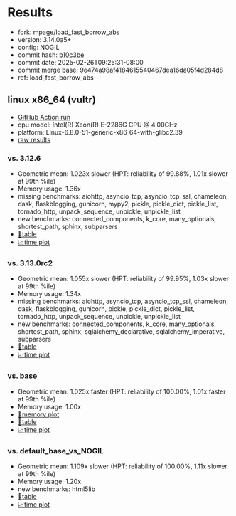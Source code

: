 # Results

- fork: mpage/load_fast_borrow_abs
- version: 3.14.0a5+
- config: NOGIL
- commit hash: [b10c3be](https://github.com/mpage/cpython/commit/b10c3be)
- commit date: 2025-02-26T09:25:31-08:00
- commit merge base: [9e474a98af4184615540467dea16da05f4d284d8](https://github.com/python/cpython/commit/9e474a98af4184615540467dea16da05f4d284d8)
- ref: load_fast_borrow_abs

## linux x86_64 (vultr)

- [GitHub Action run](https://github.com/facebookexperimental/free-threading-benchmarking/actions/runs/13550274665)
- cpu model: Intel(R) Xeon(R) E-2286G CPU @ 4.00GHz
- platform: Linux-6.8.0-51-generic-x86_64-with-glibc2.39
- [raw results](bm-20250226-vultr-x86_64-mpage-load_fast_borrow_abs-3.14.0a5%2B-b10c3be.json)

### vs. 3.12.6

- Geometric mean: 1.023x slower (HPT: reliability of 99.88%, 1.01x slower at 99th %ile)
- Memory usage: 1.36x
- missing benchmarks: aiohttp, asyncio_tcp, asyncio_tcp_ssl, chameleon, dask, flaskblogging, gunicorn, mypy2, pickle, pickle_dict, pickle_list, tornado_http, unpack_sequence, unpickle, unpickle_list
- new benchmarks: connected_components, k_core, many_optionals, shortest_path, sphinx, subparsers
- [📄table](bm-20250226-vultr-x86_64-mpage-load_fast_borrow_abs-3.14.0a5%2B-b10c3be-vs-3.12.6.md)
- [📈time plot](bm-20250226-vultr-x86_64-mpage-load_fast_borrow_abs-3.14.0a5%2B-b10c3be-vs-3.12.6.svg)

### vs. 3.13.0rc2

- Geometric mean: 1.055x slower (HPT: reliability of 99.95%, 1.03x slower at 99th %ile)
- Memory usage: 1.34x
- missing benchmarks: aiohttp, asyncio_tcp, asyncio_tcp_ssl, chameleon, dask, flaskblogging, gunicorn, pickle, pickle_dict, pickle_list, tornado_http, unpack_sequence, unpickle, unpickle_list
- new benchmarks: connected_components, k_core, many_optionals, shortest_path, sphinx, sqlalchemy_declarative, sqlalchemy_imperative, subparsers
- [📄table](bm-20250226-vultr-x86_64-mpage-load_fast_borrow_abs-3.14.0a5%2B-b10c3be-vs-3.13.0rc2.md)
- [📈time plot](bm-20250226-vultr-x86_64-mpage-load_fast_borrow_abs-3.14.0a5%2B-b10c3be-vs-3.13.0rc2.svg)

### vs. base

- Geometric mean: 1.025x faster (HPT: reliability of 100.00%, 1.01x faster at 99th %ile)
- Memory usage: 1.00x
- [🧠memory plot](bm-20250226-vultr-x86_64-mpage-load_fast_borrow_abs-3.14.0a5%2B-b10c3be-vs-base-mem.svg)
- [📄table](bm-20250226-vultr-x86_64-mpage-load_fast_borrow_abs-3.14.0a5%2B-b10c3be-vs-base.md)
- [📈time plot](bm-20250226-vultr-x86_64-mpage-load_fast_borrow_abs-3.14.0a5%2B-b10c3be-vs-base.svg)

### vs. default_base_vs_NOGIL

- Geometric mean: 1.109x slower (HPT: reliability of 100.00%, 1.11x slower at 99th %ile)
- Memory usage: 1.20x
- new benchmarks: html5lib
- [📄table](bm-20250226-vultr-x86_64-mpage-load_fast_borrow_abs-3.14.0a5%2B-b10c3be-vs-default_base_vs_NOGIL.md)
- [📈time plot](bm-20250226-vultr-x86_64-mpage-load_fast_borrow_abs-3.14.0a5%2B-b10c3be-vs-default_base_vs_NOGIL.svg)

